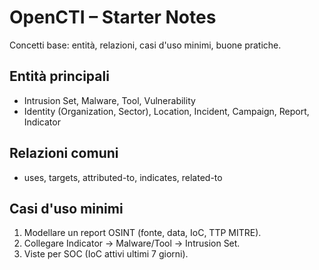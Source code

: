 # OpenCTI – Starter Notes
Concetti base: entità, relazioni, casi d'uso minimi, buone pratiche.

## Entità principali
- Intrusion Set, Malware, Tool, Vulnerability
- Identity (Organization, Sector), Location, Incident, Campaign, Report, Indicator

## Relazioni comuni
- uses, targets, attributed-to, indicates, related-to

## Casi d'uso minimi
1. Modellare un report OSINT (fonte, data, IoC, TTP MITRE).
2. Collegare Indicator → Malware/Tool → Intrusion Set.
3. Viste per SOC (IoC attivi ultimi 7 giorni).
